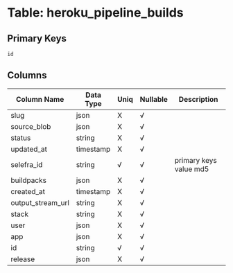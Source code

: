 # Table: heroku_pipeline_builds

## Primary Keys 

```
id
```


## Columns 

|  Column Name   |  Data Type  | Uniq | Nullable | Description | 
|  ----  | ----  | ----  | ----  | ---- | 
| slug | json | X | √ |  | 
| source_blob | json | X | √ |  | 
| status | string | X | √ |  | 
| updated_at | timestamp | X | √ |  | 
| selefra_id | string | √ | √ | primary keys value md5 | 
| buildpacks | json | X | √ |  | 
| created_at | timestamp | X | √ |  | 
| output_stream_url | string | X | √ |  | 
| stack | string | X | √ |  | 
| user | json | X | √ |  | 
| app | json | X | √ |  | 
| id | string | √ | √ |  | 
| release | json | X | √ |  | 


